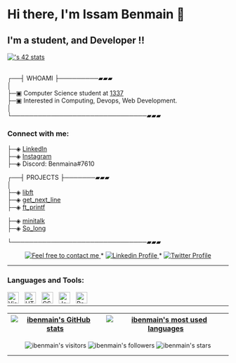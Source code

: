# Hi there, I'm <b> Issam Benmain </b>👋 
## I'm a student, and Developer !!

<!-- - 🌱 I’m currently learning everything 
- 🥅 2022 Goals: Learn more about web3
<br> -->
[![<ibenmain>'s 42 stats](https://badge.mediaplus.ma/greenbinary/ibenmain)](https://github.com/oakoudad/badge42)

<br>
┌──┤ WHOAMI ├─────────▰▰▰<br>
│ <br>
├─▣ Computer Science student at  <a href="https://www.1337.ma">1337</a><br>
├─▣ Interested in Computing, Devops, Web Development. <br>
│<br>
└───────────────────────────────▰▰▰



### Connect with me:

├─◈ <a href="https://www.linkedin.com/in/benmaina-issam-08a214185/">LinkedIn</a><br>
├─◈ <a href="https://www.instagram.com/issambenmaina/">Instagram</a><br>
├─◈ Discord: Benmaina#7610

┌──┤ PROJECTS ├───────▰▰▰<br>
│<br>
├─◈ <a href="https://github.com/ibenmain/libft">libft</a><br>
├─◈ <a href="https://github.com/ibenmain/get_next_line">get_next_line</a><br>
├─◈ <a href="https://github.com/ibenmain/ft_printf">ft_printf</a><br>
<!-- ├─◈ <a href="https://github.com/achrafelkhnissi/1337/tree/master/42curses/Born2beRoot">Born2beRoot</a> -->
├─◈ <a href="https://github.com/ibenmain/minitalk">minitalk</a><br>
├─◈ <a href="https://github.com/ibenmain/so_long">So_long</a><br>
<!-- ├─◈ <a href="https://github.com/achrafelkhnissi/1337/tree/master/42curses/so_long">so_long</a> -->
└───────────────────────────────▰▰▰
<br>

  <p align="center">
	<a href="mailto:ibenmain@gmail.com">
		<img alt="Feel free to contact me" src="https://img.shields.io/badge/-Ask_me_anything-blue?style=flat&logo=Gmail&logoColor=white&link=mailto:ibenmain@gmail.com" />
	</a>
	<span> * </span>
	<a href="https://www.linkedin.com/in/benmaina-issam-08a214185/">
		<img alt="Linkedin Profile" src="https://img.shields.io/badge/-Linkedin_Profile-0072b1?style=flat&logo=Linkedin&logoColor=white&link=https://www.linkedin.com/in/benmaina-issam-08a214185/"/>
	</a>
	<span> * </span>
<!--   	<a href="https://https://discord.com/users/nmoussam#7557">
		<img alt="Twitter Profile" src="https://img.shields.io/badge/-Linkedin_Profile-0072b1?style=flat&logo=Discord&logoColor=white&link=https://https://discord.com/users/nmoussam#7557" />
	</a> -->
	<a href="https://https://www.discord.com/users/nmoussam#7557">
		<img alt="Twitter Profile" src="https://badgen.net/badge/icon/discord?icon=discord&label" />
	</a>
</p>

--------------
### Languages and Tools:



<img align="left" alt="Visual Studio Code" width="26px" src="https://cdn.jsdelivr.net/gh/devicons/devicon/icons/vscode/vscode-original.svg" style="padding-right:10px;" />
<img align="left" alt="HTML5" width="26px" src="https://cdn.jsdelivr.net/gh/devicons/devicon/icons/html5/html5-original.svg" style="padding-right:10px;" />
<img align="left" alt="CSS3" width="26px" src="https://cdn.jsdelivr.net/gh/devicons/devicon/icons/css3/css3-original.svg" style="padding-right:10px;" />
<img align="left" alt="JavaScript" width="26px" src="https://cdn.jsdelivr.net/gh/devicons/devicon/icons/javascript/javascript-original.svg" style="padding-right:10px;" />
<img align="left" alt="React" width="26px" src="https://cdn.jsdelivr.net/gh/devicons/devicon/icons/react/react-original.svg" style="padding-right:10px;" />




<br/>

---------------
| [![ibenmain's GitHub stats](https://github-readme-stats.vercel.app/api?username=ibenmain&count_private=true&show_icons=true&hide=issues&hide_border=true&theme=jolly)](https://github.com/ibenmain?tab=repositories) | [![ibenmain's most used languages](https://github-readme-stats.vercel.app/api/top-langs/?username=ibenmain&layout=compact&hide_border=true&theme=jolly)](https://github.com/ibenmain?tab=repositories) |
|:-:|:-:|

<p align="center">
	<img alt="ibenmain's visitors" src="https://komarev.com/ghpvc/?username=ibenmain&color=8c36db&style=flat&label=visitors" />
	<img alt="ibenmain's followers" src="https://img.shields.io/github/followers/ibenmain?color=blueviolet" />
	<img alt="ibenmain's stars" src="https://img.shields.io/github/stars/ibenmain?color=blueviolet" />
</p>

---------------
